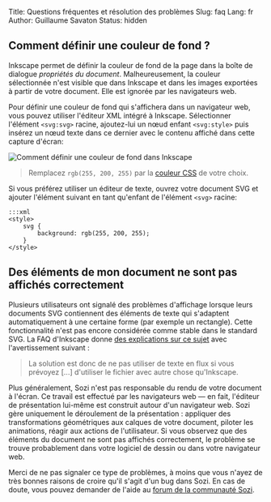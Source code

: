 Title: Questions fréquentes et résolution des problèmes
Slug: faq
Lang: fr
Author: Guillaume Savaton
Status: hidden

Comment définir une couleur de fond ?
-------------------------------------

Inkscape permet de définir la couleur de fond de la page dans la boîte
de dialogue *propriétés du document*.
Malheureusement, la couleur sélectionnée n'est visible que dans Inkscape
et dans les images exportées à partir de votre document.
Elle est ignorée par les navigateurs web.

Pour définir une couleur de fond qui s'affichera dans un navigateur web,
vous pouvez utiliser l'éditeur XML intégré à Inkscape.
Sélectionner l'élément `<svg:svg>` racine, ajoutez-lui un nœud enfant `<svg:style>`
puis insérez un nœud texte dans ce dernier avec le contenu affiché dans cette capture
d'écran:

![Comment définir une couleur de fond dans Inkscape](|filename|/images/faq/background.png)

> Remplacez `rgb(255, 200, 255)` par la [couleur CSS](https://developer.mozilla.org/fr/docs/Web/CSS/color_value) de votre choix.

Si vous préférez utiliser un éditeur de texte, ouvrez votre document SVG
et ajouter l'élément suivant en tant qu'enfant de l'élément `<svg>` racine:

    :::xml
    <style>
        svg {
            background: rgb(255, 200, 255);
        }
    </style>


Des éléments de mon document ne sont pas affichés correctement
--------------------------------------------------------------

Plusieurs utilisateurs ont signalé des problèmes d'affichage lorsque leurs documents SVG contiennent
des éléments de texte qui s'adaptent automatiquement à une certaine forme (par exemple un rectangle).
Cette fonctionnalité n'est pas encore considérée comme stable dans le standard SVG.
La FAQ d'Inkscape donne [des explications sur ce sujet](https://inkscape.org/fr/learn/faq/#Flowed_text_doesn%27t_show_up_in_exported_file)
avec l'avertissement suivant&nbsp;:

> La solution est donc de ne pas utiliser de texte en flux si vous prévoyez [...] d'utiliser le fichier avec autre chose qu'Inkscape.

Plus généralement, Sozi n'est pas responsable du rendu de votre document à l'écran.
Ce travail est effectué par les navigateurs web &mdash; en fait, l'éditeur de présentation lui-même est construit autour d'un navigateur web.
Sozi gère uniquement le déroulement de la présentation&nbsp;: appliquer des transformations géométriques aux calques de votre document,
piloter les animations, réagir aux actions de l'utilisateur.
Si vous observez que des éléments du document ne sont pas affichés correctement, le problème se trouve probablement dans votre logiciel de dessin ou dans votre navigateur web.

Merci de ne pas signaler ce type de problèmes, à moins que vous n'ayez de très bonnes raisons de croire qu'il s'agit d'un bug dans Sozi.
En cas de doute, vous pouvez demander de l'aide au [forum de la communauté Sozi](/community).
